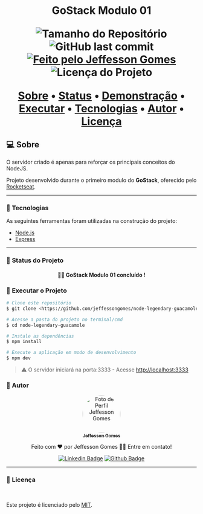 <h1 align="center">GoStack Modulo 01</>
<!-- <img alt="Proffy" src="./github/banner.png"> -->
<p align="center">
  <img alt="Tamanho do Repositório" src="https://img.shields.io/github/repo-size/jeffessongomes/node-legendary-guacamole?style=for-the-badge">
  <img alt="GitHub last commit" src="https://img.shields.io/github/last-commit/jeffessongomes/node-legendary-guacamole?style=for-the-badge">
  <a href="https://github.com/jeffessongomes">
    <img alt="Feito pelo Jeffesson Gomes" src="https://img.shields.io/badge/feito%20por-Jeffesson Gomes-%237519C1?style=for-the-badge">
  </a>
  <img alt="Licença do Projeto" src="https://img.shields.io/github/license/jeffessongomes/node-legendary-guacamole?style=for-the-badge"/>
<p>

<p align="center">
 <a href="#computer-sobre">Sobre</a> •
 <a href="#triangular_ruler-status-do-projeto">Status</a> •
 <a href="#movie_camera-demonstração">Demonstração</a> •
 <a href="#dvd-executar-o-projeto">Executar</a> •
 <a href="#hammer-tecnologias">Tecnologias</a> •
 <a href="#boy-autor">Autor</a> •
 <a href="#page_facing_up-licença">Licença</a>
</p>

## :computer: Sobre

O servidor criado é apenas para reforçar os principais conceitos do NodeJS.

Projeto desenvolvido durante o primeiro modulo do **GoStack**, oferecido pelo [Rocketseat](https://www.rocketseat.com.br).

---
### :hammer: **Tecnologias**

As seguintes ferramentas foram utilizadas na construção do projeto:

- [Node.js](https://nodejs.org/pt-br/)
- [Express](https://expressjs.com/pt-br/)

---
### :triangular_ruler: **Status do Projeto**

<h4 align="center"> 
	👨‍🏫 GoStack Modulo 01 concluído !
</h4>

### :dvd: **Executar o Projeto**

```bash
# Clone este repositório
$ git clone <https://github.com/jeffessongomes/node-legendary-guacamole>

# Acesse a pasta do projeto no terminal/cmd
$ cd node-legendary-guacamole

# Instale as dependências
$ npm install

# Execute a aplicação em modo de desenvolvimento
$ npm dev
```

> ⚠️ O servidor iniciará na porta:3333 - Acesse <http://localhost:3333>

### :boy: **Autor**

<div align="center">
<a href="https://github.com/jeffessongomes">
 <img style="border-radius: 50%;" src="https://avatars3.githubusercontent.com/u/17955358?s=460&u=ba042b3e183a3e36de57089bb11196ef3985de26&v=4" width="100px;" alt="Foto de Perfil Jeffesson Gomes"/>
 <br />
 <sub><b>Jeffesson Gomes</b></sub></a>

Feito com ❤️ por Jeffesson Gomes 👋🏽 Entre em contato!

[![Linkedin Badge](https://img.shields.io/badge/-Jeffesson_Gomes-blue?style=flat-square&logo=Linkedin&logoColor=white&link=https://www.linkedin.com/in/jeffesson-gomes-de-almeida-2b36911aa/)](https://www.linkedin.com/in/jeffesson-gomes-de-almeida-2b36911aa/)
[![Github Badge](https://img.shields.io/badge/-Jeffesson_Gomes-000?style=flat-square&logo=Github&logoColor=white&link=https://github.com/jeffessongomes)](https://github.com/jeffessongomes)
</div>

---
### :page_facing_up: **Licença**

<br />

Este projeto é licenciado pelo [MIT](./LICENSE).

